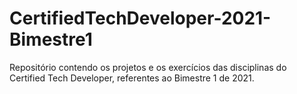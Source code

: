 # CertifiedTechDeveloper-2021-Bimestre1
Repositório contendo os projetos e os exercícios das disciplinas do Certified Tech Developer, referentes ao Bimestre 1 de 2021.

